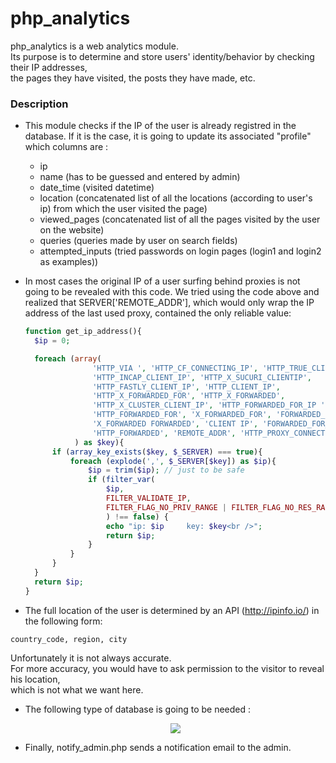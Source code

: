 # php_analytics

php_analytics is a web analytics module.<br />
Its purpose is to determine and store users' identity/behavior by checking their IP addresses,<br />
the pages they have visited, the posts they have made, etc.

### Description

* This module checks if the IP of the user is already registred in the database.
  If it is the case, it is going to update its associated "profile" which columns are :
    - ip
    - name (has to be guessed and entered by admin)
    - date_time (visited datetime)
    - location (concatenated list of all the locations (according to user's ip) from which the user visited the page)
    - viewed_pages (concatenated list of all the pages visited by the user on the website)
    - queries (queries made by user on search fields)
    - attempted_inputs (tried passwords on login pages (login1 and login2 as examples))

* In most cases the original IP of a user surfing behind proxies is not going to be revealed with this code.
  We tried using the code above and realized that SERVER['REMOTE_ADDR'], which would only wrap the IP address
  of the last used proxy, contained the only reliable value:
  ```php
  function get_ip_address(){
    $ip = 0;

    foreach (array(
                 'HTTP_VIA ', 'HTTP_CF_CONNECTING_IP', 'HTTP_TRUE_CLIENT_IP',
                 'HTTP_INCAP_CLIENT_IP', 'HTTP_X_SUCURI_CLIENTIP',
                 'HTTP_FASTLY_CLIENT_IP', 'HTTP_CLIENT_IP',
                 'HTTP_X_FORWARDED_FOR', 'HTTP_X_FORWARDED',
                 'HTTP_X_CLUSTER_CLIENT_IP', 'HTTP_FORWARDED_FOR_IP ', 'VIA',
                 'HTTP_FORWARDED_FOR', 'X_FORWARDED_FOR', 'FORWARDED_FOR',
                 'X_FORWARDED FORWARDED', 'CLIENT IP', 'FORWARDED_FOR_IP',
                 'HTTP_FORWARDED', 'REMOTE_ADDR', 'HTTP_PROXY_CONNECTION'
             ) as $key){
        if (array_key_exists($key, $_SERVER) === true){
            foreach (explode(',', $_SERVER[$key]) as $ip){
                $ip = trim($ip); // just to be safe
                if (filter_var(
                    $ip,
                    FILTER_VALIDATE_IP,
                    FILTER_FLAG_NO_PRIV_RANGE | FILTER_FLAG_NO_RES_RANGE
                    ) !== false) {
                    echo "ip: $ip     key: $key<br />";
                    return $ip;
                }
            }
        }
    }
    return $ip;
  }
* The full location of the user is determined by an API (http://ipinfo.io/) in the following form: 
```
country_code, region, city
```
Unfortunately it is not always accurate.<br />
For more accuracy, you would have to ask permission to the visitor to reveal his location,<br />
which is not what we want here.

* The following type of database is going to be needed :
  <p align="center">
    <img src="/screenshot/phpMyAdmin.png" />
  </p>

* Finally, notify_admin.php sends a notification email to the admin.
  
